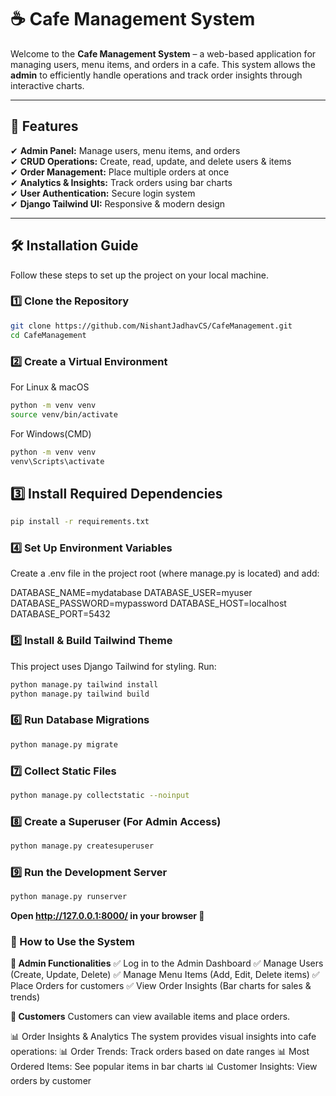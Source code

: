 # ☕ Cafe Management System

Welcome to the **Cafe Management System** – a web-based application for managing users, menu items, and orders in a cafe. This system allows the **admin** to efficiently handle operations and track order insights through interactive charts.

---

## 🌟 Features  

✔ **Admin Panel:** Manage users, menu items, and orders  
✔ **CRUD Operations:** Create, read, update, and delete users & items  
✔ **Order Management:** Place multiple orders at once  
✔ **Analytics & Insights:** Track orders using bar charts  
✔ **User Authentication:** Secure login system  
✔ **Django Tailwind UI:** Responsive & modern design  

---

## 🛠️ **Installation Guide**  

Follow these steps to set up the project on your local machine.  

### 1️⃣ **Clone the Repository**  
```bash
git clone https://github.com/NishantJadhavCS/CafeManagement.git
cd CafeManagement
```
### 2️⃣ **Create a Virtual Environment**

For Linux & macOS
```bash
python -m venv venv
source venv/bin/activate
```

For Windows(CMD)
```bash
python -m venv venv
venv\Scripts\activate
```

## **3️⃣ Install Required Dependencies**
```bash
pip install -r requirements.txt
```

### **4️⃣ Set Up Environment Variables**

Create a .env file in the project root (where manage.py is located) and add:

DATABASE_NAME=mydatabase
DATABASE_USER=myuser
DATABASE_PASSWORD=mypassword
DATABASE_HOST=localhost
DATABASE_PORT=5432

### **5️⃣ Install & Build Tailwind Theme**
This project uses Django Tailwind for styling. Run:
```bash
python manage.py tailwind install
python manage.py tailwind build
```


### **6️⃣ Run Database Migrations**
```bash
python manage.py migrate
```

### **7️⃣ Collect Static Files**
```bash
python manage.py collectstatic --noinput
```

### **8️⃣ Create a Superuser (For Admin Access)**
```bash
python manage.py createsuperuser
```

### **9️⃣ Run the Development Server**
```bash
python manage.py runserver
```

**Open http://127.0.0.1:8000/ in your browser 🎉**

### **🎯 How to Use the System**

**🔹 Admin Functionalities**
✅ Log in to the Admin Dashboard
✅ Manage Users (Create, Update, Delete)
✅ Manage Menu Items (Add, Edit, Delete items)
✅ Place Orders for customers
✅ View Order Insights (Bar charts for sales & trends)

**🔹 Customers**
Customers can view available items and place orders.

📊 Order Insights & Analytics
The system provides visual insights into cafe operations:
📊 Order Trends: Track orders based on date ranges
📊 Most Ordered Items: See popular items in bar charts
📊 Customer Insights: View orders by customer
